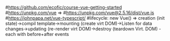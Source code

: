 #https://github.com/ecofic/course-vue-getting-started
#https://unpkg.com/vue => #https://unpkg.com/vue@2.5.16/dist/vue.js
#https://johnpapa.net/vue-typescript/
#lifecycle: new Vue() => creation (init state)->compil template->mounting (create virt DOM)->Listen for data changes->updating (re-render virt DOM)->destroy (teardown Virt. DOM) - each with before+after events
